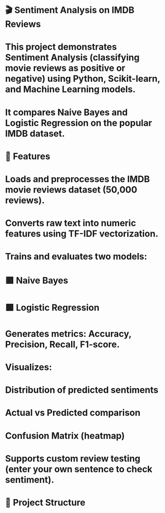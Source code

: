 # 🎬 Sentiment Analysis on IMDB Reviews

# 

# This project demonstrates Sentiment Analysis (classifying movie reviews as positive or negative) using Python, Scikit-learn, and Machine Learning models.

# It compares Naive Bayes and Logistic Regression on the popular IMDB dataset.

# 

# 📌 Features

# 

# Loads and preprocesses the IMDB movie reviews dataset (50,000 reviews).

# 

# Converts raw text into numeric features using TF-IDF vectorization.

# 

# Trains and evaluates two models:

# 

# 🟥 Naive Bayes

# 

# 🟩 Logistic Regression

# 

# Generates metrics: Accuracy, Precision, Recall, F1-score.

# 

# Visualizes:

# 

# Distribution of predicted sentiments

# 

# Actual vs Predicted comparison

# 

# Confusion Matrix (heatmap)

# 

# Supports custom review testing (enter your own sentence to check sentiment).

# 

# 📂 Project Structure


